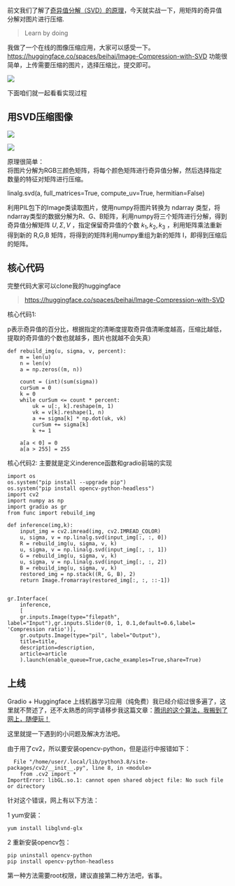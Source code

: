 
前文我们了解了[奇异值分解（SVD）的原理](https://mp.weixin.qq.com/s?__biz=MzA4MjYwMTc5Nw==&amp;mid=2648965531&amp;idx=1&amp;sn=e63b762c12182f74f077df0aa0e7bb53&amp;chksm=879393b1b0e41aa720d7cf54b3c5eac4d26cb4414522d7d5bec67eef871bdee06b4562e33bc4&token=242929914&lang=zh_CN#rd)，今天就实战一下，用矩阵的奇异值分解对图片进行压缩.

> Learn by doing

我做了一个在线的图像压缩应用，大家可以感受一下。
https://huggingface.co/spaces/beihai/Image-Compression-with-SVD
功能很简单，上传需要压缩的图片，选择压缩比，提交即可。

![](https://files.mdnice.com/user/3611/75eef228-515d-419f-8ac2-b7bcf065c9b4.jpg)

下面咱们就一起看看实现过程

## 用SVD压缩图像

![](https://files.mdnice.com/user/3611/60913c5f-02b8-4681-bee4-2fe5f1d23747.png)

![](https://files.mdnice.com/user/3611/918d99df-f2ad-43d9-8335-22065ade1995.png)

原理很简单：  
将图片分解为RGB三颜色矩阵，将每个颜色矩阵进行奇异值分解，然后选择指定数量的特征对矩阵进行压缩。

linalg.svd(a, full_matrices=True, compute_uv=True, hermitian=False)


利用PIL包下的Image类读取图片，使用numpy将图片转换为 ndarray 类型，将ndarray类型的数据分解为R、G、B矩阵，利用numpy将三个矩阵进行分解，得到奇异值分解矩阵 $U,\Sigma ,V$ ，指定保留奇异值的个数 $k_1,k_2,k_3$ ，利用矩阵乘法重新得到新的 R,G,B 矩阵，将得到的矩阵利用numpy重组为新的矩阵 I，即得到压缩后的矩阵。

## 核心代码

完整代码大家可以clone我的huggingface

> https://huggingface.co/spaces/beihai/Image-Compression-with-SVD

核心代码1:

p表示奇异值的百分比，根据指定的清晰度提取奇异值清晰度越高，压缩比越低，提取的奇异值的个数也就越多，图片也就越不会失真）

```
def rebuild_img(u, sigma, v, percent): 
    m = len(u)
    n = len(v)
    a = np.zeros((m, n))

    count = (int)(sum(sigma))
    curSum = 0
    k = 0
    while curSum <= count * percent:
        uk = u[:, k].reshape(m, 1)
        vk = v[k].reshape(1, n)
        a += sigma[k] * np.dot(uk, vk)
        curSum += sigma[k]
        k += 1
 
    a[a < 0] = 0
    a[a > 255] = 255
```
核心代码2:
主要就是定义inderence函数和gradio前端的实现
```
import os
os.system("pip install --upgrade pip")
os.system("pip install opencv-python-headless")
import cv2
import numpy as np
import gradio as gr
from func import rebuild_img

def inference(img,k):
    input_img = cv2.imread(img, cv2.IMREAD_COLOR)    
    u, sigma, v = np.linalg.svd(input_img[:, :, 0])
    R = rebuild_img(u, sigma, v, k)
    u, sigma, v = np.linalg.svd(input_img[:, :, 1])
    G = rebuild_img(u, sigma, v, k)
    u, sigma, v = np.linalg.svd(input_img[:, :, 2])
    B = rebuild_img(u, sigma, v, k)
    restored_img = np.stack((R, G, B), 2)
    return Image.fromarray(restored_img[:, :, ::-1])


gr.Interface(
    inference, 
    [
    gr.inputs.Image(type="filepath", label="Input"),gr.inputs.Slider(0, 1, 0.1,default=0.6,label= 'Compression ratio')], 
    gr.outputs.Image(type="pil", label="Output"),
    title=title,
    description=description,
    article=article
    ).launch(enable_queue=True,cache_examples=True,share=True)
```

## 上线
Gradio + Huggingface 上线机器学习应用（纯免费）我已经介绍过很多遍了，这里就不赘述了，还不太熟悉的同学请移步我这篇文章：[腾讯的这个算法，我搬到了网上，随便玩！](https://mp.weixin.qq.com/s?__biz=MzA4MjYwMTc5Nw==&amp;mid=2648965011&amp;idx=1&amp;sn=5a16c12fb7396cfd455ee327bbce3aea&amp;chksm=87946db9b0e3e4afb3324c40ff439ab03a069c3b4f6a18c704f02b0172aa68478f72931dc829&token=242929914&lang=zh_CN#rd)
 
这里就提一下遇到的小问题及解决方法吧。

由于用了cv2，所以要安装opencv-python，但是运行中报错如下：

```
  File "/home/user/.local/lib/python3.8/site-packages/cv2/__init__.py", line 8, in <module>
    from .cv2 import *
ImportError: libGL.so.1: cannot open shared object file: No such file or directory
```
针对这个错误，网上有以下方法：

1 yum安装：  
```
yum install libglvnd-glx
```
2 重新安装opencv包：
```
pip uninstall opencv-python
pip install opencv-python-headless
```
第一种方法需要root权限，建议直接第二种方法吧，省事。

